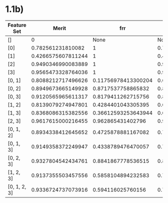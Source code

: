 # 1.1b)
| Feature Set   | Merit              | frr                 | fcr                |
|---------------|--------------------|---------------------|--------------------|
| []            | 0                  | None                | None               |
| [0]           | 0.782561231810082  | 1                   | 0.782561231810082  |
| [1]           | 0.4266575607811244 | 1                   | 0.4266575607811244 |
| [2]           | 0.9490346990083889 | 1                   | 0.9490346990083889 |
| [3]           | 0.9565473328764036 | 1                   | 0.9565473328764036 |
| [0, 1]        | 0.8088212717496626 | 0.11756978413300204 | 0.6046093962956032 |
| [0, 2]        | 0.8949673665149928 | 0.8717537758865832  | 0.8657979654092354 |
| [0, 3]        | 0.9120565965611317 | 0.8179411262715756  | 0.8695542823432427 |
| [1, 2]        | 0.8139079274947801 | 0.4284401043305395  | 0.6878461298947567 |
| [1, 3]        | 0.8368086315382556 | 0.36612593253643944 | 0.691602446828764  |
| [2, 3]        | 0.9617615000216455 | 0.962865431402796   | 0.9527910159423962 |
| [0, 1, 2]     | 0.8934338412645652 | 0.4725878881167082  | 0.7194178305331983 |
| [0, 1, 3]     | 0.9149358372249947 | 0.4338789476470057  | 0.7219220418225367 |
| [0, 2, 3]     | 0.9327804542434761 | 0.8841867778536515  | 0.896047754564958  |
| [1, 2, 3]     | 0.9137355503457556 | 0.5858104894232583  | 0.7774131975553056 |
| [0, 1, 2, 3]  | 0.9336724737073916 | 0.594116025760156   | 0.7787002061189996 |